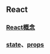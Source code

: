 ## React
### [React概念](https://github.com/luocong2016/antd_demo/blob/master/myselfDoc/react_base/React%E6%A6%82%E5%BF%B5.md)
### [state](https://github.com/luocong2016/antd_demo/blob/master/myselfDoc/react_base/State(%E7%8A%B6%E6%80%81).md)、[props](https://github.com/luocong2016/antd_demo/blob/master/myselfDoc/react_base/Props.md)
